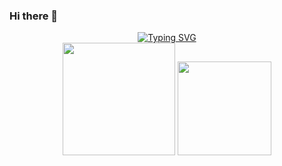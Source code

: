 ### Hi there 👋

<div align="center">
<a href="https://github.com/php-wiz"><img src="https://readme-typing-svg.demolab.com?font=Rowdies&pause=1000&color=3F79F7&width=435&lines=Hello,+I'm+PHPwiz+|+echo+'Magic';" alt="Typing SVG" /></a>
</div>

<div align="center">
<a href="https://github.com/php-wiz"><img height="180em" src="https://github-readme-stats.vercel.app/api?username=php-wiz&show_icons=true&theme=tokyonight&hide_border=true&count_private=true"/></a>
<a href="https://github.com/php-wiz"><img height="150em" src="https://github-readme-stats.vercel.app/api/top-langs/?username=php-wiz&layout=compact&theme=tokyonight&hide_border=true"/></a>
</div>
